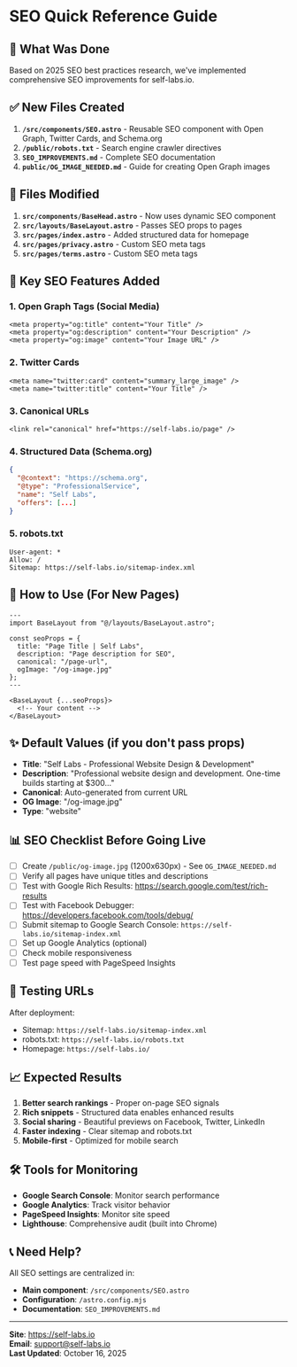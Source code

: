 # SEO Quick Reference Guide

## 🎯 What Was Done

Based on 2025 SEO best practices research, we've implemented comprehensive SEO improvements for self-labs.io.

## ✅ New Files Created

1. **`/src/components/SEO.astro`** - Reusable SEO component with Open Graph, Twitter Cards, and Schema.org
2. **`/public/robots.txt`** - Search engine crawler directives
3. **`SEO_IMPROVEMENTS.md`** - Complete SEO documentation
4. **`public/OG_IMAGE_NEEDED.md`** - Guide for creating Open Graph images

## 📝 Files Modified

1. **`src/components/BaseHead.astro`** - Now uses dynamic SEO component
2. **`src/layouts/BaseLayout.astro`** - Passes SEO props to pages
3. **`src/pages/index.astro`** - Added structured data for homepage
4. **`src/pages/privacy.astro`** - Custom SEO meta tags
5. **`src/pages/terms.astro`** - Custom SEO meta tags

## 🚀 Key SEO Features Added

### 1. Open Graph Tags (Social Media)
```astro
<meta property="og:title" content="Your Title" />
<meta property="og:description" content="Your Description" />
<meta property="og:image" content="Your Image URL" />
```

### 2. Twitter Cards
```astro
<meta name="twitter:card" content="summary_large_image" />
<meta name="twitter:title" content="Your Title" />
```

### 3. Canonical URLs
```astro
<link rel="canonical" href="https://self-labs.io/page" />
```

### 4. Structured Data (Schema.org)
```json
{
  "@context": "https://schema.org",
  "@type": "ProfessionalService",
  "name": "Self Labs",
  "offers": [...]
}
```

### 5. robots.txt
```
User-agent: *
Allow: /
Sitemap: https://self-labs.io/sitemap-index.xml
```

## 🎨 How to Use (For New Pages)

```astro
---
import BaseLayout from "@/layouts/BaseLayout.astro";

const seoProps = {
  title: "Page Title | Self Labs",
  description: "Page description for SEO",
  canonical: "/page-url",
  ogImage: "/og-image.jpg"
};
---

<BaseLayout {...seoProps}>
  <!-- Your content -->
</BaseLayout>
```

## ✨ Default Values (if you don't pass props)

- **Title**: "Self Labs - Professional Website Design & Development"
- **Description**: "Professional website design and development. One-time builds starting at $300..."
- **Canonical**: Auto-generated from current URL
- **OG Image**: "/og-image.jpg"
- **Type**: "website"

## 📊 SEO Checklist Before Going Live

- [ ] Create `/public/og-image.jpg` (1200x630px) - See `OG_IMAGE_NEEDED.md`
- [ ] Verify all pages have unique titles and descriptions
- [ ] Test with Google Rich Results: https://search.google.com/test/rich-results
- [ ] Test with Facebook Debugger: https://developers.facebook.com/tools/debug/
- [ ] Submit sitemap to Google Search Console: `https://self-labs.io/sitemap-index.xml`
- [ ] Set up Google Analytics (optional)
- [ ] Check mobile responsiveness
- [ ] Test page speed with PageSpeed Insights

## 🔧 Testing URLs

After deployment:
- Sitemap: `https://self-labs.io/sitemap-index.xml`
- robots.txt: `https://self-labs.io/robots.txt`
- Homepage: `https://self-labs.io/`

## 📈 Expected Results

1. **Better search rankings** - Proper on-page SEO signals
2. **Rich snippets** - Structured data enables enhanced results
3. **Social sharing** - Beautiful previews on Facebook, Twitter, LinkedIn
4. **Faster indexing** - Clear sitemap and robots.txt
5. **Mobile-first** - Optimized for mobile search

## 🛠️ Tools for Monitoring

- **Google Search Console**: Monitor search performance
- **Google Analytics**: Track visitor behavior
- **PageSpeed Insights**: Monitor site speed
- **Lighthouse**: Comprehensive audit (built into Chrome)

## 📞 Need Help?

All SEO settings are centralized in:
- **Main component**: `/src/components/SEO.astro`
- **Configuration**: `/astro.config.mjs`
- **Documentation**: `SEO_IMPROVEMENTS.md`

---

**Site**: https://self-labs.io  
**Email**: support@self-labs.io  
**Last Updated**: October 16, 2025

